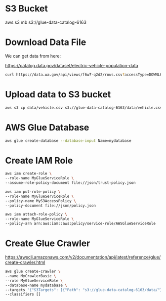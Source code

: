 # S3 Bucket

aws s3 mb s3://glue-data-catalog-6163

# Download Data File

We can get data from here:

https://catalog.data.gov/dataset/electric-vehicle-population-data

```sh
curl https://data.wa.gov/api/views/f6w7-q2d2/rows.csv?accessType=DOWNLOAD -o vehicle.csv
```

# Upload data to S3 bucket

```sh
aws s3 cp data/vehicle.csv s3://glue-data-catalog-6163/data/vehicle.csv
```

# AWS Glue Database

```sh
aws glue create-database --database-input Name=mydatabase
```

# Create IAM Role

```sh
aws iam create-role \
--role-name MyGlueServiceRole \
--assume-role-policy-document file://json/trust-policy.json
```

```sh
aws iam put-role-policy \
--role-name MyGlueServiceRole \
--policy-name MyS3AccessPolicy \
--policy-document file://json/policy.json
```

```sh
aws iam attach-role-policy \
--role-name MyGlueServiceRole \
--policy-arn arn:aws:iam::aws:policy/service-role/AWSGlueServiceRole
```

# Create Glue Crawler

https://awscli.amazonaws.com/v2/documentation/api/latest/reference/glue/create-crawler.html

```sh
aws glue create-crawler \
--name MyCrawlerBasic \
--role MyGlueServiceRole \
--database-name mydatabase \
--targets '{"S3Targets": [{"Path": "s3://glue-data-catalog-6163/data/"}]}' \
--classifiers []
```
